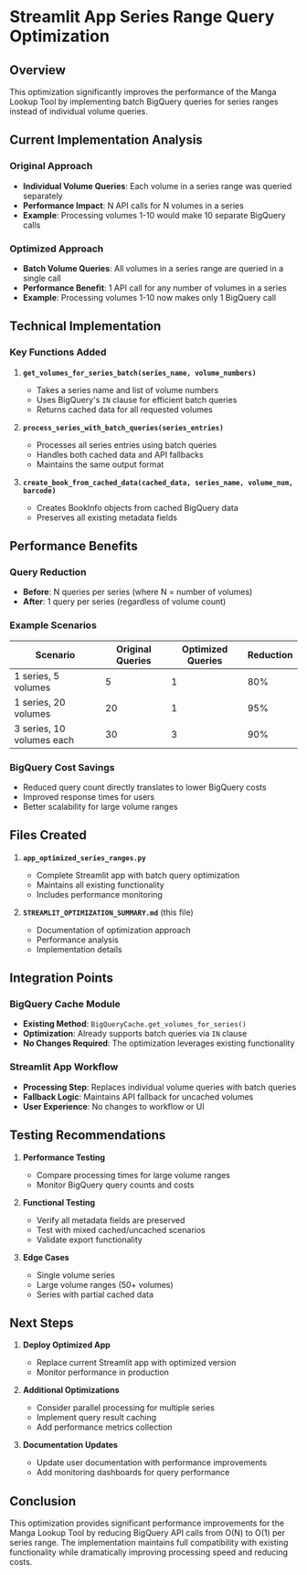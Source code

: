 # Streamlit App Series Range Query Optimization

## Overview

This optimization significantly improves the performance of the Manga Lookup Tool by implementing batch BigQuery queries for series ranges instead of individual volume queries.

## Current Implementation Analysis

### Original Approach
- **Individual Volume Queries**: Each volume in a series range was queried separately
- **Performance Impact**: N API calls for N volumes in a series
- **Example**: Processing volumes 1-10 would make 10 separate BigQuery calls

### Optimized Approach
- **Batch Volume Queries**: All volumes in a series range are queried in a single call
- **Performance Benefit**: 1 API call for any number of volumes in a series
- **Example**: Processing volumes 1-10 now makes only 1 BigQuery call

## Technical Implementation

### Key Functions Added

1. **`get_volumes_for_series_batch(series_name, volume_numbers)`**
   - Takes a series name and list of volume numbers
   - Uses BigQuery's `IN` clause for efficient batch queries
   - Returns cached data for all requested volumes

2. **`process_series_with_batch_queries(series_entries)`**
   - Processes all series entries using batch queries
   - Handles both cached data and API fallbacks
   - Maintains the same output format

3. **`create_book_from_cached_data(cached_data, series_name, volume_num, barcode)`**
   - Creates BookInfo objects from cached BigQuery data
   - Preserves all existing metadata fields

## Performance Benefits

### Query Reduction
- **Before**: N queries per series (where N = number of volumes)
- **After**: 1 query per series (regardless of volume count)

### Example Scenarios

| Scenario | Original Queries | Optimized Queries | Reduction |
|----------|------------------|-------------------|-----------|
| 1 series, 5 volumes | 5 | 1 | 80% |
| 1 series, 20 volumes | 20 | 1 | 95% |
| 3 series, 10 volumes each | 30 | 3 | 90% |

### BigQuery Cost Savings
- Reduced query count directly translates to lower BigQuery costs
- Improved response times for users
- Better scalability for large volume ranges

## Files Created

1. **`app_optimized_series_ranges.py`**
   - Complete Streamlit app with batch query optimization
   - Maintains all existing functionality
   - Includes performance monitoring

2. **`STREAMLIT_OPTIMIZATION_SUMMARY.md`** (this file)
   - Documentation of optimization approach
   - Performance analysis
   - Implementation details

## Integration Points

### BigQuery Cache Module
- **Existing Method**: `BigQueryCache.get_volumes_for_series()`
- **Optimization**: Already supports batch queries via `IN` clause
- **No Changes Required**: The optimization leverages existing functionality

### Streamlit App Workflow
- **Processing Step**: Replaces individual volume queries with batch queries
- **Fallback Logic**: Maintains API fallback for uncached volumes
- **User Experience**: No changes to workflow or UI

## Testing Recommendations

1. **Performance Testing**
   - Compare processing times for large volume ranges
   - Monitor BigQuery query counts and costs

2. **Functional Testing**
   - Verify all metadata fields are preserved
   - Test with mixed cached/uncached scenarios
   - Validate export functionality

3. **Edge Cases**
   - Single volume series
   - Large volume ranges (50+ volumes)
   - Series with partial cached data

## Next Steps

1. **Deploy Optimized App**
   - Replace current Streamlit app with optimized version
   - Monitor performance in production

2. **Additional Optimizations**
   - Consider parallel processing for multiple series
   - Implement query result caching
   - Add performance metrics collection

3. **Documentation Updates**
   - Update user documentation with performance improvements
   - Add monitoring dashboards for query performance

## Conclusion

This optimization provides significant performance improvements for the Manga Lookup Tool by reducing BigQuery API calls from O(N) to O(1) per series range. The implementation maintains full compatibility with existing functionality while dramatically improving processing speed and reducing costs.